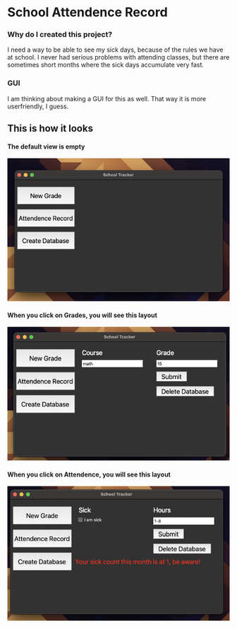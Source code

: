 # School Attendence Record

### Why do I created this project?

I need a way to be able to see my sick days,
because of the rules we have at school.
I never had serious problems with attending classes,
but there are sometimes short months where the sick days
accumulate very fast.

### GUI

I am thinking about making a GUI for this as well.
That way it is more userfriendly, I guess.


## This is how it looks
#### The default view is empty
![Default Overview of my program](images/Default.png)

#### When you click on Grades, you will see this layout
![Grade view of my program](images/Grades.png)

#### When you click on Attendence, you will see this layout
![Attendence view of my program](images/Attendence.png)